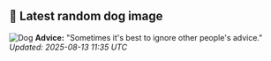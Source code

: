 ## 🐶 Latest random dog image
![Dog](https://images.dog.ceo/breeds/dingo/n02115641_7109.jpg)
**Advice:** "Sometimes it's best to ignore other people's advice."
*Updated: 2025-08-13 11:35 UTC*
